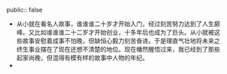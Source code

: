 public:: false

- 从小就在看名人故事，谁谁谁二十岁才开始入门，经过刻苦努力达到了人生巅峰。又比如谁谁谁二十二岁才开始创业，十多年后也成为了巨头。从小就被这些故事安慰着成事不怕晚，但缺恒心毅力刻苦奋进。于是理直气壮地将未来之终生事业摆在了现在还想不清楚的地位。现在幡然醒悟过来，我已经到了那些起家尚晚，但混得有模有样的故事中人物的年纪。
-